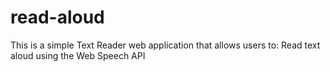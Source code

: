 # read-aloud
This is a simple Text Reader web application that allows users to:  Read text aloud using the Web Speech API  
